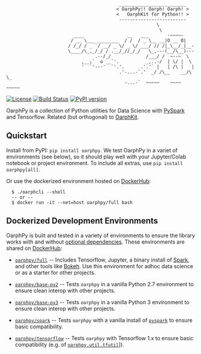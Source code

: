 ```
                                          _________________________
                                         < OarphPy!! Oarph! Oarph! >
                                         <   OarphKit for Python!! >
                                          -------------------------
                                                        \
                                                         \
                         ____                __   ___       -~~~~-
                        / __ \___ ________  / /  / _ \__ __|O __ O|     
                       / /_/ / _ `/ __/ _ \/ _ \/ ___/ // /|_\__/_|__-  
                       \____/\_,_/_/ / .__/_//_/_/   \_,---(__/\__)---  
                                 .--/_/             /___/ /  ~--~  \    
                            ,__;`  o __`'.          _,..-/  | \/ |  \   
                            '  `'---'  `'.'.      .'.'` |   | /\ |   |
                                          .'-...-`.'  _/ /\__    __/\ \_
                                            -...-`  ~~~~~    ~~~~    ~~~~~
```

[![License](http://img.shields.io/:license-apache-orange.svg)](http://www.apache.org/licenses/LICENSE-2.0) 
[![Build Status](https://circleci.com/gh/pwais/oarphpy.png?style=shield)](https://circleci.com/gh/pwais/oarphpy/tree/master)
[![PyPI version](https://badge.fury.io/py/oarphpy.svg)](https://badge.fury.io/py/oarphpy)

OarphPy is a collection of Python utilities for Data Science with
[PySpark](https://spark.apache.org/docs/latest/api/python/) and Tensorflow. 
Related (but orthogonal) to [OarphKit](https://github.com/pwais/oarphkit).

## Quickstart

Install from PyPI: `pip install oarphpy`.  We test OarphPy in a variet of 
environments (see below), so it should play well with your Jupyter/Colab
notebook or project environment.  To include all extras, use
`pip install oarphpy[all]`.

Or use the dockerized environment hosted on [DockerHub](https://hub.docker.com/u/oarphpy):
```
  $ ./oarphcli --shell
  -- or --
  $ docker run -it --net=host oarphpy/full bash
```

## Dockerized Development Environments

OarphPy is built and tested in a variety of environments to ensure the library
works with and without [optional dependencies](setup.py#L18).  These
environments are shared on [DockerHub](https://hub.docker.com/u/oarphpy):
 
 * [`oarphpy/full`](docker/full.Dockerfile) -- Includes Tensorflow, Jupyter,
  a binary install of [Spark](https://spark.apache.org/), and other tools like
  [Bokeh](https://bokeh.org/). Use this environment for adhoc data science or
  as a starter for other projects.

 * [`oarphpy/base-py2`](docker/base-py2.Dockerfile) -- Tests `oarphpy` in a
  vanilla Python 2.7 environment to ensure clean interop with other projects.

 * [`oarphpy/base-py3`](docker/base-py3.Dockerfile) -- Tests `oarphpy` in a 
  vanilla Python 3 environment to ensure clean interop with other projects.

 * [`oarphpy/spark`](docker/spark.Dockerfile) -- Tests `oarphpy` with a vanilla
  install of [`pyspark`](https://spark.apache.org/) to ensure basic
  compatibility.

 * [`oarphpy/tensorflow`](docker/tensorflow.Dockerfile) -- Tests `oarphpy` with
  Tensorflow 1.x to ensure basic compatibility (e.g. of 
  [`oarphpy.util.tfutil`](oarphpy/util/tfutil.py)]).

